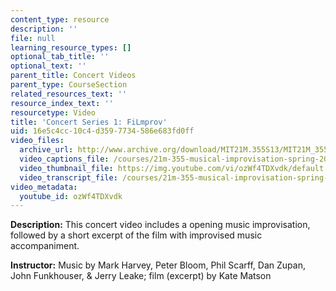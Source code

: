 ```yaml
---
content_type: resource
description: ''
file: null
learning_resource_types: []
optional_tab_title: ''
optional_text: ''
parent_title: Concert Videos
parent_type: CourseSection
related_resources_text: ''
resource_index_text: ''
resourcetype: Video
title: 'Concert Series 1: FiLmprov'
uid: 16e5c4cc-10c4-d359-7734-586e683fd0ff
video_files:
  archive_url: http://www.archive.org/download/MIT21M.355S13/MIT21M_355S13_concert_series_1_300k.mp4
  video_captions_file: /courses/21m-355-musical-improvisation-spring-2013/cd3939e485715db4934aa9c7f76732bf_ozWf4TDXvdk.vtt
  video_thumbnail_file: https://img.youtube.com/vi/ozWf4TDXvdk/default.jpg
  video_transcript_file: /courses/21m-355-musical-improvisation-spring-2013/914230cb409e2d4db4ad23cdd357ded9_ozWf4TDXvdk.pdf
video_metadata:
  youtube_id: ozWf4TDXvdk
---
```


**Description:** This concert video includes a opening music improvisation, followed by a short excerpt of the film with improvised music accompaniment.

**Instructor:** Music by Mark Harvey, Peter Bloom, Phil Scarff, Dan Zupan, John Funkhouser, & Jerry Leake; film (excerpt) by Kate Matson